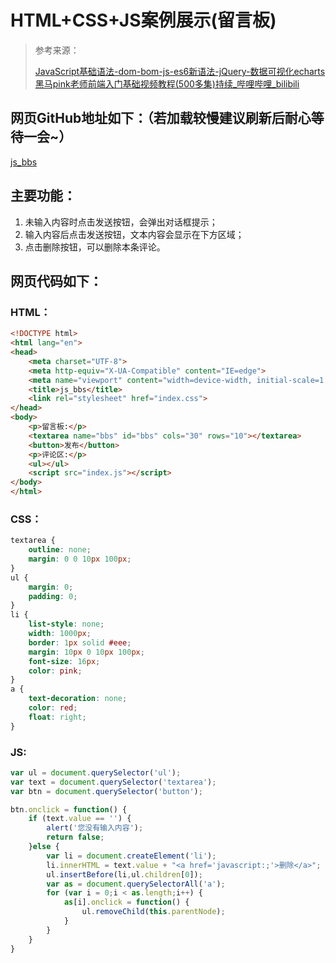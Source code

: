 # HTML+CSS+JS案例展示(留言板)
>  参考来源：
>
> [JavaScript基础语法-dom-bom-js-es6新语法-jQuery-数据可视化echarts黑马pink老师前端入门基础视频教程(500多集)持续_哔哩哔哩_bilibili](https://www.bilibili.com/video/BV1Sy4y1C7ha?p=234&spm_id_from=pageDriver)

## 网页GitHub地址如下：（若加载较慢建议刷新后耐心等待一会~）

[js_bbs](https://jiang-lijun.github.io/js_bbs/)

## 主要功能：

1. 未输入内容时点击发送按钮，会弹出对话框提示；
2. 输入内容后点击发送按钮，文本内容会显示在下方区域；
3. 点击删除按钮，可以删除本条评论。

## 网页代码如下：

### HTML：

```html
<!DOCTYPE html>
<html lang="en">
<head>
    <meta charset="UTF-8">
    <meta http-equiv="X-UA-Compatible" content="IE=edge">
    <meta name="viewport" content="width=device-width, initial-scale=1.0">
    <title>js_bbs</title>
    <link rel="stylesheet" href="index.css">
</head>
<body>
    <p>留言板:</p>
    <textarea name="bbs" id="bbs" cols="30" rows="10"></textarea>
    <button>发布</button>
    <p>评论区:</p>
    <ul></ul>
    <script src="index.js"></script>
</body>
</html>
```


### CSS：

```css
textarea {
    outline: none;
    margin: 0 0 10px 100px;
}
ul {
    margin: 0;
    padding: 0;
}
li {
    list-style: none;
    width: 1000px;
    border: 1px solid #eee;
    margin: 10px 0 10px 100px;
    font-size: 16px;
    color: pink;
}
a {
    text-decoration: none;
    color: red;
    float: right;
}
```


### JS:

```javascript
var ul = document.querySelector('ul');
var text = document.querySelector('textarea');
var btn = document.querySelector('button');

btn.onclick = function() {
    if (text.value == '') {
        alert('您没有输入内容');
        return false;
    }else {
        var li = document.createElement('li');
        li.innerHTML = text.value + "<a href='javascript:;'>删除</a>";
        ul.insertBefore(li,ul.children[0]);
        var as = document.querySelectorAll('a');
        for (var i = 0;i < as.length;i++) {
            as[i].onclick = function() {
                ul.removeChild(this.parentNode);
            }
        }
    }
}
```

